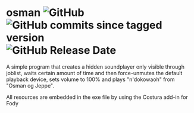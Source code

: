 # osman ![GitHub](https://img.shields.io/github/license/sabotack/osman) ![GitHub commits since tagged version](https://img.shields.io/github/commits-since/sabotack/osman/V1.0) ![GitHub Release Date](https://img.shields.io/github/release-date/sabotack/osman)

A simple program that creates a hidden soundplayer only visible through joblist, waits certain amount of time and then force-unmutes the default playback device, sets volume to 100% and plays "n'dokowaoh" from "Osman og Jeppe".

All resources are embedded in the exe file by using the Costura add-in for Fody
